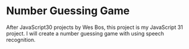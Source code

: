 # Number Guessing Game 

After JavaScript30 projects by Wes Bos, this project is my JavaScript 31 project. I will create a number guessing game with using speech recognition.